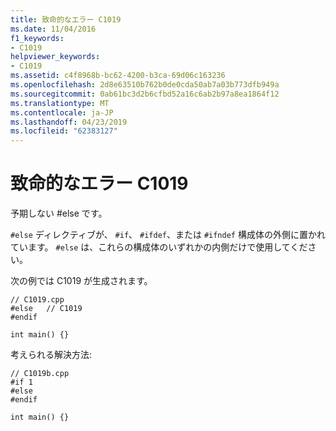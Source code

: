 ```yaml
---
title: 致命的なエラー C1019
ms.date: 11/04/2016
f1_keywords:
- C1019
helpviewer_keywords:
- C1019
ms.assetid: c4f8968b-bc62-4200-b3ca-69d06c163236
ms.openlocfilehash: 2d8e63510b762b0de0cda50ab7a03b773dfb949a
ms.sourcegitcommit: 0ab61bc3d2b6cfbd52a16c6ab2b97a8ea1864f12
ms.translationtype: MT
ms.contentlocale: ja-JP
ms.lasthandoff: 04/23/2019
ms.locfileid: "62383127"
---
```

# <a name="fatal-error-c1019"></a>致命的なエラー C1019

予期しない #else です。

`#else` ディレクティブが、 `#if`、 `#ifdef`、または `#ifndef` 構成体の外側に置かれています。 `#else` は、これらの構成体のいずれかの内側だけで使用してください。

次の例では C1019 が生成されます。

```
// C1019.cpp
#else   // C1019
#endif

int main() {}
```

考えられる解決方法:

```
// C1019b.cpp
#if 1
#else
#endif

int main() {}
```